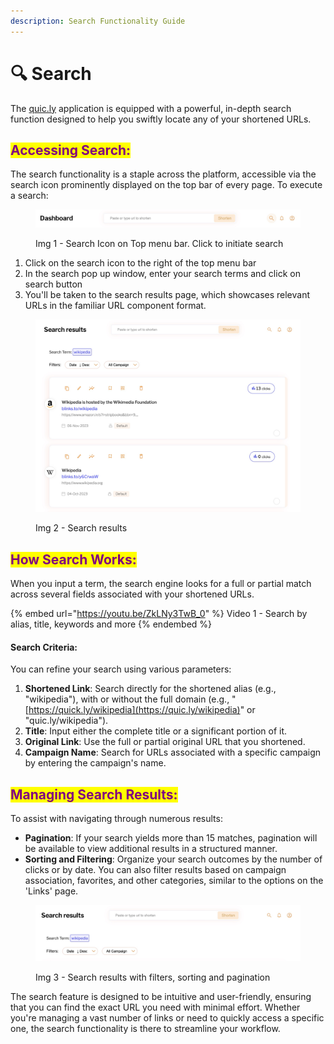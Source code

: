 ```yaml
---
description: Search Functionality Guide
---
```


# 🔍 Search

The [quic.ly](http://quic.ly/) application is equipped with a powerful, in-depth search function designed to help you swiftly locate any of your shortened URLs.

## <mark style="color:purple;">Accessing Search:</mark>

The search functionality is a staple across the platform, accessible via the search icon prominently displayed on the top bar of every page. To execute a search:

<figure><img src="../.gitbook/assets/Seacrch icon.jpg" alt=""><figcaption><p>Img 1 - Search Icon on Top menu bar. Click to initiate search</p></figcaption></figure>

1. Click on the search icon to the right of the top menu bar
2. In the search pop up window, enter your search terms and click on search button
3. You'll be taken to the search results page, which showcases relevant URLs in the familiar URL component format.

<figure><img src="../.gitbook/assets/Search results.jpg" alt=""><figcaption><p>Img 2 - Search results</p></figcaption></figure>

## <mark style="color:purple;">How Search Works:</mark>

When you input a term, the search engine looks for a full or partial match across several fields associated with your shortened URLs.

{% embed url="https://youtu.be/ZkLNy3TwB_0" %}
Video 1 - Search by alias, title, keywords and more
{% endembed %}

#### Search Criteria:

You can refine your search using various parameters:

1. **Shortened Link**: Search directly for the shortened alias (e.g., "wikipedia"), with or without the full domain (e.g., "[https://quick.ly/wikipedia](https://quic.ly/wikipedia)" or "quic.ly/wikipedia").
2. **Title**: Input either the complete title or a significant portion of it.
3. **Original Link**: Use the full or partial original URL that you shortened.
4. **Campaign Name**: Search for URLs associated with a specific campaign by entering the campaign's name.

## <mark style="color:purple;">Managing Search Results:</mark>

To assist with navigating through numerous results:

* **Pagination**: If your search yields more than 15 matches, pagination will be available to view additional results in a structured manner.
* **Sorting and Filtering**: Organize your search outcomes by the number of clicks or by date. You can also filter results based on campaign association, favorites, and other categories, similar to the options on the 'Links' page.

<figure><img src="../.gitbook/assets/Search filtering.jpg" alt=""><figcaption><p>Img 3 - Search results with filters, sorting and pagination</p></figcaption></figure>

The search feature is designed to be intuitive and user-friendly, ensuring that you can find the exact URL you need with minimal effort. Whether you're managing a vast number of links or need to quickly access a specific one, the search functionality is there to streamline your workflow.
